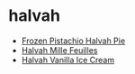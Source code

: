 # halvah

 * [Frozen Pistachio Halvah Pie](../../index/f/frozen-pistachio-halvah-pie-15223.json)
 * [Halvah Mille Feuilles](../../index/h/halvah-mille-feuilles-51250900.json)
 * [Halvah Vanilla Ice Cream](../../index/h/halvah-vanilla-ice-cream-12087.json)
